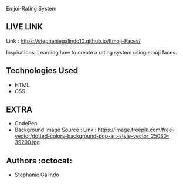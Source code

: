 
 Emjoi-Rating System


## LIVE LINK 
Link :  https://stephaniegalindo10.github.io/Emoji-Faces/

Inspirations: Learning how to create a rating system using emoji faces.


## Technologies Used 
* HTML
* CSS




## EXTRA
* CodePen 
* Background Image Source : Link : https://image.freepik.com/free-vector/dotted-colors-background-pop-art-style-vector_25030-39200.jpg



## Authors :octocat:
* Stephanie Galindo 

